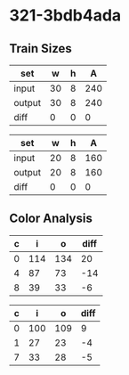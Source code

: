# 321-3bdb4ada
## Train Sizes

|set|w|h|A|
|---|---|---|---|
|input|30|8|240|
|output|30|8|240|
|diff|0|0|0|


|set|w|h|A|
|---|---|---|---|
|input|20|8|160|
|output|20|8|160|
|diff|0|0|0|


## Color Analysis

|c|i|o|diff|
|---|---|---|---|
|0|114|134|20|
|4|87|73|-14|
|8|39|33|-6|


|c|i|o|diff|
|---|---|---|---|
|0|100|109|9|
|1|27|23|-4|
|7|33|28|-5|

